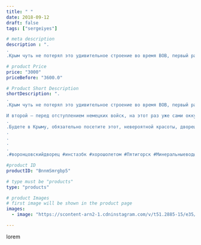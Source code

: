 ```yaml
---
title: " "
date: 2018-09-12
draft: false
tags: ["sergeiyes"]

# meta description
description : ".
.
.Крым чуть не потерял это удивительное строение во время ВОВ, первый раз перед самым приходом немецких захватчиков, когда надежды не оставалось, от главноко"

# product Price
price: "3000"
priceBefore: "3600.0"

# Product Short Description
shortDescription: ".
.
.Крым чуть не потерял это удивительное строение во время ВОВ, первый раз перед самым приходом немецких захватчиков, когда надежды не оставалось, от главнокомандующего поступил приказ уничтожить дворец, дабы тот не стал добычей фашистов.

И второй – перед отступлением немецких войск, на этот раз уже сами оккупанты «на прощание» планировали поднять в воздух весь дворец.
.
.Будете в Крыму, обязательно посетите этот, невероятной красоты, дворец.
.
.
.
.
.#воронцовскийдворец #инстазбк #хoрoшoлетoм #Пятигорск #Минеральныеводы #Москва #Питер #Ставрополь #Сочи #Симферополь #Севастополь #УФО #Анапа #Краснодар #Екатеринбург #Челябинск #Ессентуки #Железноводск #Кисловодск #бизнес #Ростовнадону #gruppazahvata #крым #sergeystar"

#product ID
productID: "BnnmSmrgbp5"

# type must be "products"
type: "products"

# product Images
# first image will be shown in the product page
images:
  - image: "https://scontent-arn2-1.cdninstagram.com/v/t51.2885-15/e35/40618263_451008448638973_5928373629672775724_n.jpg?tp=1&_nc_ht=scontent-arn2-1.cdninstagram.com&_nc_cat=101&_nc_ohc=XdbjzmsJW34AX-JFIUw&ccb=7-4&oh=b2d64d7b4416d77705199dd85fec3375&oe=608456C2&_nc_sid=86f79a&ig_cache_key=MTg2NjYyODk3NDgxODQ3NDYxNw%3D%3D.2-ccb7-4"

---
```

lorem
